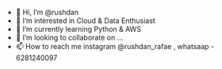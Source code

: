 - 👋 Hi, I’m @rushdan
- 👀 I’m interested in  Cloud & Data Enthusiast
- 🌱 I’m currently learning Python & AWS
- 💞️ I’m looking to collaborate on ...
- 📫 How to reach me instagram @rushdan_rafae , whatsaap - 6281240097

<!---
rushdan1/rushdan1 is a ✨ special ✨ repository because its `README.md` (this file) appears on your GitHub profile.
You can click the Preview link to take a look at your changes.
--->
